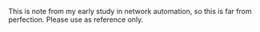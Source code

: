 This is note from my early study in network automation, so this is far from perfection. Please use as reference only.
